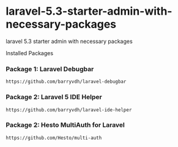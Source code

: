 # laravel-5.3-starter-admin-with-necessary-packages
laravel 5.3 starter admin with necessary packages

Installed Packages

### Package 1: Laravel Debugbar
```
https://github.com/barryvdh/laravel-debugbar
```

### Package 2: Laravel 5 IDE Helper
```
https://github.com/barryvdh/laravel-ide-helper
```

### Package 2: Hesto MultiAuth for Laravel
```
https://github.com/Hesto/multi-auth
```

